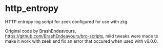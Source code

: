 # http_entropy
HTTP entropy log script for zeek configured for use with zkg

Original code by BrashEndeavours, https://github.com/BrashEndeavours/bro-scripts, mild tweaks were made to make it work with zeek and fix an error that occured when used with v6.0.0.
